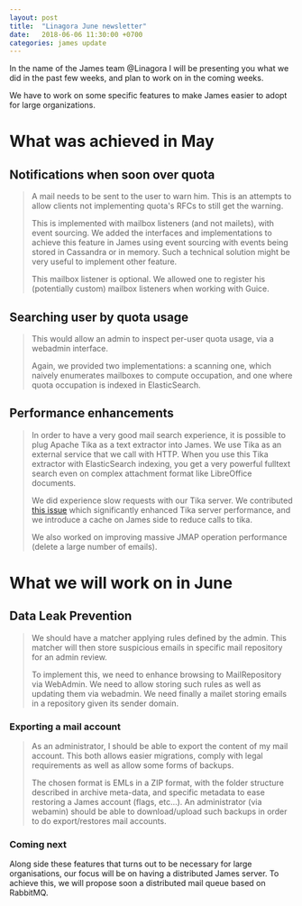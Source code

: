 ```yaml
---
layout: post
title:  "Linagora June newsletter"
date:   2018-06-06 11:30:00 +0700
categories: james update
---
```


In the name of the James team @Linagora I will be presenting you what we did in the past few weeks, and plan to work on in the coming weeks.

We have to work on some specific features to make James easier to adopt for large organizations.

# What was achieved in May

## Notifications when soon over quota

> A mail needs to be sent to the user to warn him. This is an attempts to allow clients not implementing quota's RFCs to still get the warning.
>
> This is implemented with mailbox listeners (and not mailets), with event sourcing. We added the interfaces and implementations to achieve this feature in James using event sourcing with events being stored in Cassandra or in memory.
> Such a technical solution might be very useful to implement other feature.
>
> This mailbox listener is optional. We allowed one to register his (potentially custom) mailbox listeners when working with Guice.

## Searching user by quota usage

> This would allow an admin to inspect per-user quota usage, via a webadmin interface.
>
> Again, we provided two implementations: a scanning one, which naively enumerates mailboxes to compute occupation, and one where quota occupation is indexed in ElasticSearch.

## Performance enhancements

> In order to have a very good mail search experience, it is possible to plug Apache Tika as a text extractor into James. We use Tika as an external service that we call with HTTP. When you use this Tika extractor with ElasticSearch indexing, you get a very powerful fulltext search even on complex attachment format like LibreOffice documents.
>
> We did experience slow requests with our Tika server. We contributed [this issue] which significantly enhanced Tika server performance, and we introduce a cache on James side to reduce calls to tika.
>
> We also worked on improving massive JMAP operation performance (delete a large number of emails).

# What we will work on in June

## Data Leak Prevention

> We should have a matcher applying rules defined by the admin. This matcher will then store suspicious emails in specific mail repository for an admin review.
>
> To implement this, we need to enhance browsing to MailRepository via WebAdmin. We need to allow storing such rules as well as updating them via webadmin. We need finally a mailet storing emails in a repository given its sender domain.

### Exporting a mail account

> As an administrator, I should be able to export the content of my mail account. This both allows easier migrations, comply with legal requirements as well as allow some forms of backups.
>
> The chosen format is EMLs in a ZIP format, with the folder structure described in archive meta-data, and specific metadata to ease restoring a James account (flags, etc...). An administrator (via webamin) should be able to download/upload such backups in order to do export/restores mail accounts.

### Coming next

Along side these features that turns out to be necessary for large organisations, our focus will be on having a distributed
James server. To achieve this, we will propose soon a distributed mail queue based on RabbitMQ.

[this issue]: https://github.com/apache/tika/pull/237
